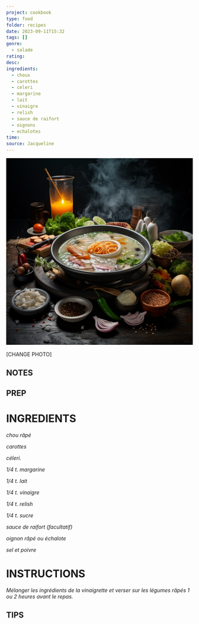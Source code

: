 ```yaml
---
project: cookbook
type: food
folder: recipes
date: 2023-09-11T15:32
tags: []
genre:
  - salade
rating: 
desc: 
ingredients:
  - choux
  - carottes
  - celeri
  - margarine
  - lait
  - vinaigre
  - relish
  - sauce de raifort
  - oignons
  - echalotes
time: 
source: Jacqueline
---
```


![IMAGE](_default.png)


[CHANGE PHOTO]


## NOTES




## PREP


# INGREDIENTS

_chou râpé_

_carottes_

_céleri._

_1/4 t. margarine_

_1/4 t. lait_

_1/4 t. vinaigre_

_1/4 t. relish_

_1/4 t. sucre_

_sauce de raifort (facultatif)_

_oignon râpé ou échalote_

_sel et poivre_


# INSTRUCTIONS

_Mélanger les ingrédients de la vinaigrette et_
_verser sur les légumes râpés 1 ou 2 heures_
_avant le repas._

## TIPS



